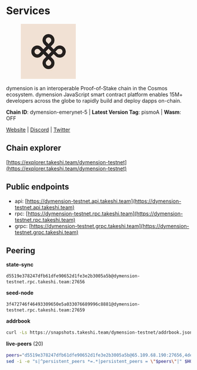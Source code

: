 # Services

<figure><img src="https://github.com/takeshi-val/Logo/raw/main/dymension.png" width="150" alt=""><figcaption></figcaption></figure>

dymension is an interoperable Proof-of-Stake chain in the Cosmos ecosystem.  dymension JavaScript smart contract platform enables 15M+ developers across the  globe to rapidly build and deploy dapps on-chain.

**Chain ID**: dymension-emerynet-5 | **Latest Version Tag**: pismoA | **Wasm**: OFF

[Website](https://foundation.ki/) | [Discord](https://discord.gg/vqWc7MGd87) | [Twitter](https://twitter.com/Ki_Foundation)




## Chain explorer
[https://explorer.takeshi.team/dymension-testnet](https://explorer.takeshi.team/dymension-testnet)

## Public endpoints

* api: [https://dymension-testnet.api.takeshi.team](https://dymension-testnet.api.takeshi.team)
* rpc: [https://dymension-testnet.rpc.takeshi.team](https://dymension-testnet.rpc.takeshi.team)
* grpc: [https://dymension-testnet.grpc.takeshi.team](https://dymension-testnet.grpc.takeshi.team)

## Peering

**state-sync**

```text
d5519e378247dfb61dfe90652d1fe3e2b3005a5b@dymension-testnet.rpc.takeshi.team:27656
```

**seed-node**

```text
3f472746f46493309650e5a033076689996c8881@dymension-testnet.rpc.takeshi.team:27659
```

**addrbook**
```bash
curl -Ls https://snapshots.takeshi.team/dymension-testnet/addrbook.json > $HOME/.kid/config/addrbook.json
```

**live-peers** (20)
```bash
peers="d5519e378247dfb61dfe90652d1fe3e2b3005a5b@65.109.68.190:27656,4dee5e4456307469d037c35eb0157f1f252b3f99@135.181.35.255:26656,3f4e87ddb2e61fdd01398c071fa986259f096334@209.34.205.57:26656,42084028a65c5d609793ffc618d1dcbf374fc301@65.109.28.219:14456,e5d3db7a51d3fb40a4855d6677318944faf7d5f2@142.132.191.166:26656,a3a1e6c7a9ceec632c22769a9e369d05a796dc24@65.108.79.246:26709,a5b991654d0723e038d3723b1345b2a288d49146@38.242.156.28:26656,fd9d8063921531990cfebb72d5adadf276484e8d@13.215.217.74:26656,fa171a30e3118fb2b92a5afb4bb6e661ad6e6aa0@35.238.67.135:26656,7b1cafa0879374125c623d854bcc0cb9cd98729e@185.213.25.151:26656,98e1069b1cfc445e377eda6a0eadd94f7877065d@162.55.169.76:26656,a73444541956b994f804f6fcf2a26d2c3c9865a3@35.224.177.96:26656,c72d05f83b53dc7f6c55d7d3e67c304716d27d80@116.202.227.117:27656,793955daf95ad29f003cc4ec7e6c60c00677b2f7@5.9.81.187:30656,32f7fbecd40b420d592ac460703c4ac647875566@65.109.23.238:26656,fb86a0993c694c981a28fa1ebd1fd692f345348b@34.171.162.87:26656,a875ef614b3902dd567be2076f18239681f24e35@185.146.148.112:26656,3c2abc308efdc63be1801bbb1b40900ada13349b@35.184.189.155:26656,8dfb920cdc2eba42b688f44fdd26e12dabfbb6a9@95.217.130.111:27656,d238a541e480e06269107449a70b1178ef49aba7@34.67.113.184:26656"
sed -i -e "s|^persistent_peers *=.*|persistent_peers = \"$peers\"|" $HOME/.kid/config/config.toml
```
